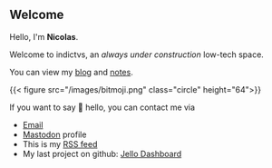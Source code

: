 
## Welcome



Hello, I'm **Nicolas**.

Welcome to indictvs, an *always under construction* low-tech space.

You can view my [blog](/blog) and [notes](/notes).

{{< figure src="/images/bitmoji.png" class="circle"  height="64">}}


If you want to say 👋 hello, you can contact me via

- [Email](mailto:nicksiv@disroot.org)
- [Mastodon](https://octodon.social/@nicksiv) profile
- This is my [RSS feed](https://jitterbug.cc/index.xml)
- My last project on github: [Jello Dashboard](https://github.com/nicksiv/jello-dashboard)

